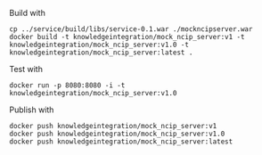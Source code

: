 Build with

    cp ../service/build/libs/service-0.1.war ./mockncipserver.war
    docker build -t knowledgeintegration/mock_ncip_server:v1 -t knowledgeintegration/mock_ncip_server:v1.0 -t knowledgeintegration/mock_ncip_server:latest .

Test with

    docker run -p 8080:8080 -i -t knowledgeintegration/mock_ncip_server:v1.0

Publish with

    docker push knowledgeintegration/mock_ncip_server:v1
    docker push knowledgeintegration/mock_ncip_server:v1.0
    docker push knowledgeintegration/mock_ncip_server:latest
